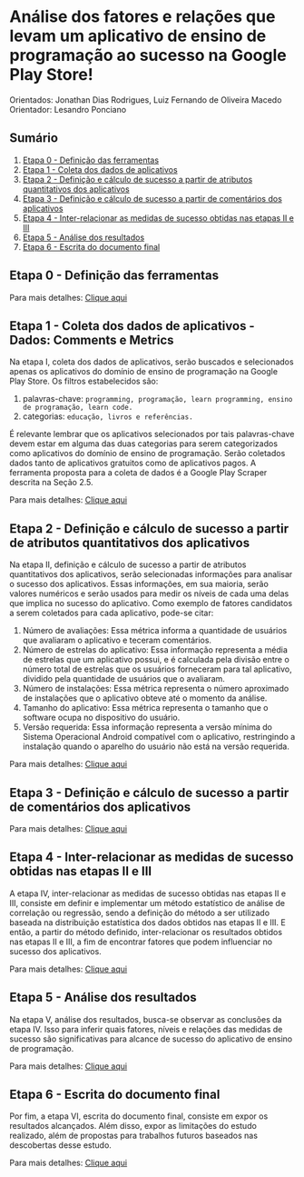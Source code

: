 # Análise dos fatores e relações que levam um aplicativo de ensino de programação ao sucesso na Google Play Store!
Orientados: Jonathan Dias Rodrigues,  Luiz Fernando de Oliveira Macedo
Orientador: Lesandro Ponciano 

## Sumário

  1. [Etapa 0 - Definição das ferramentas](https://github.com/luizfernando1996/TCC/tree/master/etp0)
  1. [Etapa 1 - Coleta dos dados de aplicativos](https://github.com/luizfernando1996/TCC/tree/master/etp1)
  1. [Etapa 2 - Definição e cálculo de sucesso a partir de atributos quantitativos dos aplicativos](https://github.com/luizfernando1996/TCC/tree/master/etp2)
  1. [Etapa 3 - Definição e cálculo de sucesso a partir de comentários dos aplicativos](https://github.com/luizfernando1996/TCC/tree/master/etp3)
  1. [Etapa 4 - Inter-relacionar as medidas de sucesso obtidas nas etapas II e III](https://github.com/luizfernando1996/TCC/tree/master/etp4)
  1. [Etapa 5 - Análise dos resultados](https://github.com/luizfernando1996/TCC/tree/master/etp5)
  1. [Etapa 6 -  Escrita do documento final](https://github.com/luizfernando1996/TCC/tree/master/etp6)

## Etapa 0 - Definição das ferramentas

Para mais detalhes: [Clique aqui](https://github.com/luizfernando1996/TCC/blob/estabilizandoVersao/Etapa%200%20-%20Defini%C3%A7%C3%A3o%20das%20tecnologias/README.md)

## Etapa 1 -  Coleta dos dados de aplicativos - Dados: Comments e Metrics 

Na etapa I, coleta dos dados de aplicativos, serão buscados e selecionados apenas os aplicativos do domínio de ensino de programação na Google Play Store. Os filtros estabelecidos são: 

  1. palavras-chave: 
    ```
    programming, programação, learn programming, ensino de programação, learn code.
    ```
  1. categorias: 
    ```
    educação, livros e referências.
    ```
    
É relevante lembrar que os aplicativos selecionados por tais palavras-chave devem estar em alguma das duas categorias para serem categorizados como aplicativos do domínio de ensino de programação. Serão coletados dados tanto de aplicativos gratuitos como de aplicativos pagos. A ferramenta proposta para a coleta de dados é a Google Play Scraper descrita na Seção 2.5. 

Para mais detalhes: [Clique aqui](https://github.com/luizfernando1996/TCC/blob/estabilizandoVersao/Etapa%201%20-%20Coleta%20dos%20dados/README.md)

## Etapa 2 - Definição e cálculo de sucesso a partir de atributos quantitativos dos aplicativos
Na etapa II, definição e cálculo de sucesso a partir de atributos quantitativos dos aplicativos, serão selecionadas informações para analisar o sucesso dos aplicativos. Essas informações, em sua maioria, serão valores numéricos e serão usados para medir os níveis de cada uma delas que implica no sucesso do aplicativo. Como exemplo de fatores candidatos a serem coletados para cada aplicativo, pode-se citar:
1. Número de avaliações: Essa métrica informa a quantidade de usuários que avaliaram o aplicativo e teceram comentários.  
1. Número de estrelas do aplicativo:	Essa informação representa a média de estrelas que um aplicativo possui, e é calculada pela divisão entre o número total de estrelas que os usuários forneceram para tal aplicativo, dividido pela quantidade de usuários que o avaliaram. 
1. Número de instalações: Essa métrica representa o número aproximado de instalações que o aplicativo obteve até o momento da análise. 
1. Tamanho do aplicativo: Essa métrica representa o tamanho que o software ocupa no dispositivo do usuário. 
1. Versão requerida: Essa informação representa a versão mínima do Sistema Operacional Android compatível com o aplicativo, restringindo  a instalação quando o aparelho do usuário não está na versão requerida.  

Para mais detalhes: [Clique aqui](https://github.com/luizfernando1996/TCC/tree/estabilizandoVersao/Etapa%202%20-%20Definicao%20e%20calculo%20de%20sucesso%20de%20metrics)

## Etapa 3 - Definição e cálculo de sucesso a partir de comentários dos aplicativos


Para mais detalhes: [Clique aqui](https://github.com/luizfernando1996/TCC/tree/estabilizandoVersao/Etapa%203%20-%20Definicao%20e%20calculo%20de%20sucesso%20de%20comments)

## Etapa 4 - Inter-relacionar as medidas de sucesso obtidas nas etapas II e III
A etapa IV,  inter-relacionar as medidas de sucesso obtidas nas etapas II e III,  consiste em definir e implementar um método estatístico de análise de correlação ou regressão, sendo a definição do método a ser utilizado baseada na distribuição estatística dos dados obtidos nas etapas II e III. E então, a partir do método definido, inter-relacionar os resultados obtidos nas etapas II e III, a fim de encontrar fatores que podem influenciar no sucesso dos aplicativos. 

Para mais detalhes: [Clique aqui](https://github.com/luizfernando1996/TCC/tree/estabilizandoVersao/Etapa%204%20-%20%20Inter-relacionamento)

## Etapa 5 - Análise dos resultados
Na etapa V, análise dos resultados, busca-se observar as conclusões da etapa IV. Isso para inferir quais fatores, níveis e relações das medidas de sucesso são significativas para alcance de sucesso do aplicativo de ensino de programação. 

Para mais detalhes: [Clique aqui](https://github.com/luizfernando1996/TCC/tree/estabilizandoVersao/Etapa%205%20-%20Analise)

## Etapa 6 - Escrita do documento final
Por fim, a etapa VI, escrita do documento final, consiste em expor os resultados alcançados. Além disso, expor as limitações do estudo realizado, além de propostas para trabalhos futuros baseados nas descobertas desse estudo.

Para mais detalhes: [Clique aqui](https://docs.google.com/document/d/1KTI5TGo5QIExQDu0JV7cqvV7AdhJaxVkj7a_LsISk04/edit#)
